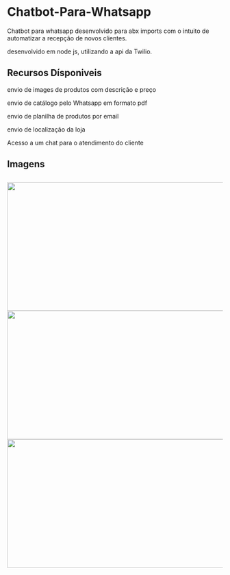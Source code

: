 # Chatbot-Para-Whatsapp
Chatbot para whatsapp desenvolvido para abx imports com o intuito de automatizar a recepção de novos clientes.
<p> desenvolvido em node js, utilizando a api da Twilio.  <p/>
<h2> Recursos Dísponiveis  </h2>
<p>envio de images de produtos com descrição e preço 
<P> envio de catálogo pelo Whatsapp em formato pdf  <p/>
<p>envio de planilha de produtos por email </p>
<p>envio de localização da loja</p>
<p>Acesso a um chat para o atendimento do cliente </p>
  <h2>Imagens<h2>
  <img width=750 , height=300 src=https://user-images.githubusercontent.com/63307185/144727993-f6f59450-f2d7-47b5-9667-99ec417b0a13.png
></img>
     <img width=750 , height=300 src=https://user-images.githubusercontent.com/63307185/144728141-95b52f58-4240-46c2-a9d4-cde21e4e9370.png
></img>
   <img width=650 , height=300 src=https://user-images.githubusercontent.com/63307185/144728262-0d6ddfd8-112f-4fb8-9157-7d9481188d4f.png
></img>


   

  
